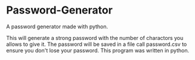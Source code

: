 # Password-Generator
A password generator made with python. 

This will generate a strong password with the number of charactors you allows 
to give it. The password will be saved in a file call password.csv to ensure 
you don't lose your password. This program was written in python.
